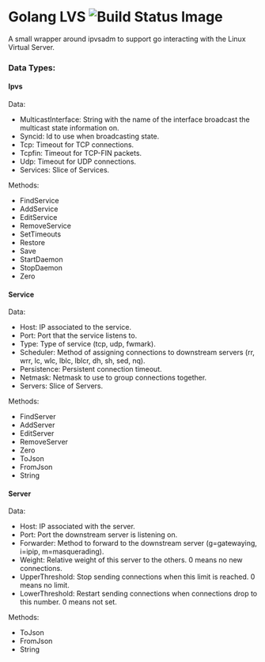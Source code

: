 #  Golang LVS ![Build Status Image](https://travis-ci.org/nanobox-io/golang-lvs.svg)

A small wrapper around ipvsadm to support go interacting with the Linux Virtual Server.


### Data Types:

#### Ipvs
Data:
 - MulticastInterface: String with the name of the interface broadcast the multicast state information on.
 - Syncid: Id to use when broadcasting state.
 - Tcp: Timeout for TCP connections.
 - Tcpfin: Timeout for TCP-FIN packets.
 - Udp: Timeout for UDP connections.
 - Services: Slice of Services.

Methods:
 - FindService
 - AddService
 - EditService
 - RemoveService
 - SetTimeouts
 - Restore
 - Save
 - StartDaemon
 - StopDaemon
 - Zero

#### Service
Data:
 - Host: IP associated to the service.
 - Port: Port that the service listens to.
 - Type: Type of service (tcp, udp, fwmark).
 - Scheduler: Method of assigning connections to downstream servers (rr, wrr, lc, wlc, lblc, lblcr, dh, sh, sed, nq).
 - Persistence: Persistent connection timeout.
 - Netmask: Netmask to use to group connections together.
 - Servers: Slice of Servers.

Methods:
 - FindServer
 - AddServer
 - EditServer
 - RemoveServer
 - Zero
 - ToJson
 - FromJson
 - String

#### Server
Data:
 - Host: IP associated with the server.
 - Port: Port the downstream server is listening on.
 - Forwarder: Method to forward to the downstream server (g=gatewaying, i=ipip, m=masquerading).
 - Weight: Relative weight of this server to the others. 0 means no new connections.
 - UpperThreshold: Stop sending connections when this limit is reached. 0 means no limit.
 - LowerThreshold: Restart sending connections when connections drop to this number. 0 means not set.

Methods:
 - ToJson
 - FromJson
 - String